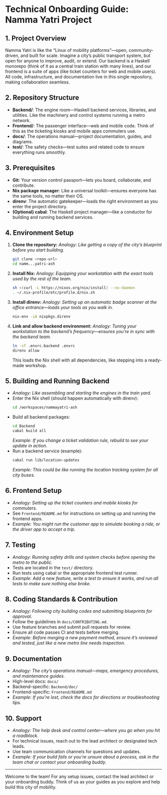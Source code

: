 # Technical Onboarding Guide: Namma Yatri Project

## 1. Project Overview
Namma Yatri is like the “Linux of mobility platforms”—open, community-driven, and built for scale. Imagine a city’s public transport system, but open for anyone to improve, audit, or extend. Our backend is a Haskell monorepo (think of it as a central train station with many lines), and our frontend is a suite of apps (like ticket counters for web and mobile users). All code, infrastructure, and documentation live in this single repository, making collaboration seamless.

## 2. Repository Structure
- **Backend/**: The engine room—Haskell backend services, libraries, and utilities. Like the machinery and control systems running a metro network.
- **Frontend/**: The passenger interface—web and mobile code. Think of this as the ticketing kiosks and mobile apps commuters use.
- **docs/**: The operations manual—project documentation, guides, and diagrams.
- **test/**: The safety checks—test suites and related code to ensure everything runs smoothly.

## 3. Prerequisites
- **Git**: Your version control passport—lets you board, collaborate, and contribute.
- **Nix package manager**: Like a universal toolkit—ensures everyone has the same tools, no matter their OS.
- **direnv**: The automatic gatekeeper—loads the right environment as you enter the project directory.
- **(Optional) cabal**: The Haskell project manager—like a conductor for building and running backend services.

## 4. Environment Setup
1. **Clone the repository:**
   _Analogy: Like getting a copy of the city’s blueprint before you start building._
   ```sh
   git clone <repo-url>
   cd namm...yatri-ash
   ```
2. **Install Nix:**
   _Analogy: Equipping your workstation with the exact tools used by the rest of the team._
   ```sh
   sh <(curl -L https://nixos.org/nix/install) --no-daemon
   . ~/.nix-profile/etc/profile.d/nix.sh
   ```
3. **Install direnv:**
   _Analogy: Setting up an automatic badge scanner at the office entrance—loads your tools as you walk in._
   ```sh
   nix-env -iA nixpkgs.direnv
   ```
4. **Link and allow backend environment:**
   _Analogy: Tuning your workstation to the backend’s frequency—ensures you’re in sync with the backend team._
   ```sh
   ln -sf .envrc.backend .envrc
   direnv allow
   ```
   This loads the Nix shell with all dependencies, like stepping into a ready-made workshop.

## 5. Building and Running Backend
- _Analogy: Like assembling and starting the engines in the train yard._
- Enter the Nix shell (should happen automatically with direnv):
  ```sh
  cd /workspaces/nammayatri-ash
  ```
- Build all backend packages:
  ```sh
  cd Backend
  cabal build all
  ```
  _Example: If you change a ticket validation rule, rebuild to see your update in action._
- Run a backend service (example):
  ```sh
  cabal run lib/location-updates
  ```
  _Example: This could be like running the location tracking system for all city buses._

## 6. Frontend Setup
- _Analogy: Setting up the ticket counters and mobile kiosks for commuters._
- See `Frontend/README.md` for instructions on setting up and running the frontend apps.
- _Example: You might run the customer app to simulate booking a ride, or the driver app to accept a trip._

## 7. Testing
- _Analogy: Running safety drills and system checks before opening the metro to the public._
- Tests are located in the `test/` directory.
- Run tests using cabal or the appropriate frontend test runner.
- _Example: Add a new feature, write a test to ensure it works, and run all tests to make sure nothing else broke._

## 8. Coding Standards & Contribution
- _Analogy: Following city building codes and submitting blueprints for approval._
- Follow the guidelines in `docs/CONTRIBUTING.md`.
- Use feature branches and submit pull requests for review.
- Ensure all code passes CI and tests before merging.
- _Example: Before merging a new payment method, ensure it’s reviewed and tested, just like a new metro line needs inspection._

## 9. Documentation
- _Analogy: The city’s operations manual—maps, emergency procedures, and maintenance guides._
- High-level docs: `docs/`
- Backend-specific: `Backend/doc/`
- Frontend-specific: `Frontend/README.md`
- _Example: If you’re lost, check the docs for directions or troubleshooting tips._

## 10. Support
- _Analogy: The help desk and control center—where you go when you hit a roadblock._
- For technical issues, reach out to the lead architect or designated tech leads.
- Use team communication channels for questions and updates.
- _Example: If your build fails or you’re unsure about a process, ask in the team chat or contact your onboarding buddy._

---
Welcome to the team! For any setup issues, contact the lead architect or your onboarding buddy. Think of us as your guides as you explore and help build this city of mobility.
